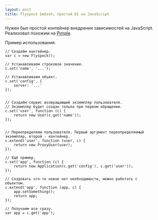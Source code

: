 ```yaml
---
layout: post
title: Flyspeck &mdash; простой DI на JavaScript
---
```

Нужен был простой контейнер внедрения зависимостей на JavaScript. Реализовал похожим на [Pimple](http://pimple.sensiolabs.org/).

<script src="https://gist.github.com/elfet/11349215.js"></script>

Пример использования:

<!-- lang: js -->
```
// Создаём контейнер.
var c = new Flyspeck();

// Устанавливаем строковое значение.
c.set('name', '...');

// Устанавливаем объект.
c.set('config', {
    server: '...'
});


// Создаём сервис возвращающий экземпляр пользователя.
// Экземпляр будет создан только при первом обращении.
c.set('user', function (c) {
    return new User(c.get('name'));
});


// Переопределяем пользователя. Первый аргумент переопределяемый экземпляр, второй - контейнер.
c.extend('user', function (user, c) {
    return new ProxyUser(user);
});

// Ещё пример.
c.set('app', function (c) {
    return new Application(c.get('config'), c.get('user'));
});

// Создовать что-то новое нет необходимости, можно работать с объектом.
c.extend('app', function (app, c) {
    app.setSomething();
    return app;
});

// Получаем все сразу.
var app = c.get('app');
```
<!--more-->
